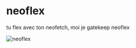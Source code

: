# neoflex
tu flex avec ton neofetch, moi je gatekeep neoflex


![neoflex](https://github.com/user-attachments/assets/a2b2c749-32ae-4bcd-977c-80937c495f47)
